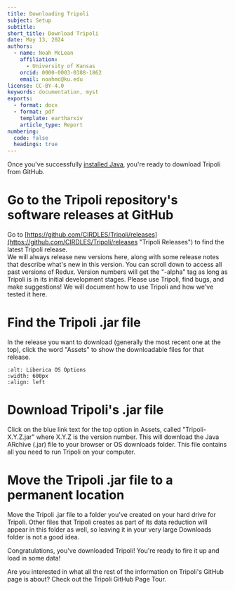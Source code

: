 ```yaml
---
title: Downloading Tripoli
subject: Setup
subtitle: 
short_title: Download Tripoli
date: May 13, 2024
authors:
  - name: Noah McLean
    affiliation:
      - University of Kansas
    orcid: 0000-0003-0388-1862
    email: noahmc@ku.edu
license: CC-BY-4.0
keywords: documentation, myst
exports:
  - format: docx
  - format: pdf
    template: eartharxiv
    article_type: Report
numbering:
  code: false
  headings: true
---
```


Once you've successfully [installed Java](./01-Installation.md), you're ready to download Tripoli from GitHub.

# Go to the Tripoli repository's software releases at GitHub

Go to [https://github.com/CIRDLES/Tripoli/releases](https://github.com/CIRDLES/Tripoli/releases "Tripoli Releases") to find the latest Tripoli release.  
We will always release new versions here, along with some release notes that describe what's new in this version.  You can scroll down to access all past versions of Redux.  Version numbers will get the "-alpha" tag as long as Tripoli is in its initial development stages.  Please use Tripoli, find bugs, and make suggestions!  We will document how to use Tripoli and how we've tested it here.

# Find the Tripoli .jar file

In the release you want to download (generally the most recent one at the top), click the word "Assets" to show the downloadable files for that release.  
```{image} graphics/GitHub_Tripoli_Releases.png
:alt: Liberica OS Options
:width: 600px
:align: left
```

# Download Tripoli's .jar file

Click on the blue link text for the top option in Assets, called "Tripoli-X.Y.Z.jar" where X.Y.Z is the version number.  This will download the Java ARchive (.jar) file to your browser or OS downloads folder.  This file contains all you need to run Tripoli on your computer.

# Move the Tripoli .jar file to a permanent location

Move the Tripoli .jar file to a folder you've created on your hard drive for Tripoli.  Other files that Tripoli creates as part of its data reduction will appear in this folder as well, so leaving it in your very large Downloads folder is not a good idea.

Congratulations, you've downloaded Tripoli! You're ready to fire it up and load in some data!

Are you interested in what all the rest of the information on Tripoli's GitHub page is about?  Check out the Tripoli GitHub Page Tour.